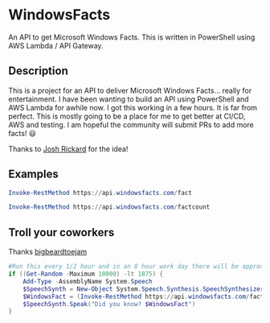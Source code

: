 # WindowsFacts
An API to get Microsoft Windows Facts. This is written in PowerShell using AWS Lambda / API Gateway.


## Description
This is a project for an API to deliver Microsoft Windows Facts... really for entertainment.  I have been wanting to build an API using PowerShell and AWS Lambda for awhile now. I got this working in a few hours. It is far from perfect. This is mostly going to be a place for me to get better at CI/CD, AWS and testing. I am hopeful the community will submit PRs to add more facts! 😃

Thanks to [Josh Rickard](https://github.com/MSAdministrator) for the idea!

## Examples

```powershell
Invoke-RestMethod https://api.windowsfacts.com/fact

Invoke-RestMethod https://api.windowsfacts.com/factcount
```

## Troll your coworkers

Thanks [bigbeardtoejam](https://www.reddit.com/r/PowerShell/comments/6550a7/using_powershell_for_office_pranks/)

```powershell
#Run this every 1/2 hour and in an 8 hour work day there will be approximately 3 times per day that your victim hears a cat fact
if ((Get-Random -Maximum 10000) -lt 1875) {
    Add-Type -AssemblyName System.Speech
    $SpeechSynth = New-Object System.Speech.Synthesis.SpeechSynthesizer
    $WindowsFact = (Invoke-RestMethod https://api.windowsfacts.com/fact).fact
    $SpeechSynth.Speak("Did you know? $WindowsFact")
}
```